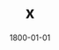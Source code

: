 ---
title: x
date: 1800-01-01
description: Power Grip
thumb: /assets/images/products/600S/600-spg-silver-blue-l.jpg
image: /assets/images/products/600S/600-spg-silver-blue-l.jpg
# angler-name: Johnny B. Goode

reel-type: spinning
reel-series: 600 

# location: Someplace, United States
# fish: Some Big Fish
# fish-length: 49 in.
# fish-weight: 78 lbs.
---